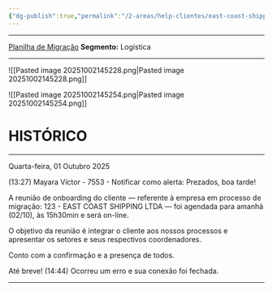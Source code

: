 ```yaml
---
{"dg-publish":true,"permalink":"/2-areas/help-clientes/east-coast-shippings-ltda/","dgPassFrontmatter":true,"created":"2025-10-02T09:17:58.596-03:00","updated":"2025-10-02T14:54:30.405-03:00"}
---
```


----
[Planilha de Migração](https://docs.google.com/spreadsheets/d/1F1Tj9Nz1UIJHTJXXG03KC2QSjSHE4ylkzQN97KOGLc8/edit?gid=1978312704#gid=1978312704)
**Segmento:** Logística

____
![[Pasted image 20251002145228.png\|Pasted image 20251002145228.png]]

![[Pasted image 20251002145254.png\|Pasted image 20251002145254.png]]




# HISTÓRICO
____


Quarta-feira, 01 Outubro 2025
 
(13:27) Mayara Víctor - 7553 - Notificar como alerta: Prezados, boa tarde!

A reunião de onboarding do cliente — referente à empresa em processo de migração: 123 - EAST COAST SHIPPING LTDA — foi agendada para amanhã (02/10), às 15h30min e será on-line. 

O objetivo da reunião é integrar o cliente aos nossos processos e apresentar os setores e seus respectivos coordenadores.

Conto com a confirmação e a presença de todos.

Até breve!
(14:44) Ocorreu um erro e sua conexão foi fechada.

____
